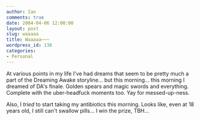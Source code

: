 ```yaml
---
author: Ian
comments: true
date: 2004-04-06 12:00:00
layout: post
slug: waaaaa
title: Waaaaa~~~
wordpress_id: 130
categories:
- Personal
---
```


At various points in my life I've had dreams that seem to be pretty much a part of the Dreaming Awake storyline... but this morning...  this morning I dreamed of DA's finale.  Golden spears and magic swords and everything.  Complete with the uber-headfuck moments too.  Yay for messed-up-ness.  

Also, I *tried* to start taking my antibiotics this morning.  Looks like, even at 18 years old, I still can't swallow pills...  I win the prize, TBH...
